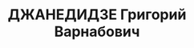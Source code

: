 ---
title: ДЖАНЕДИДЗЕ Григорий Варнабович
description: "Род. в 1901, Багдадский р-н, с. Дими, грузин. Место проживания: г. Тбилиси.\
  \ Род занятий: бывший проректор Тбилисского госуниверситета. \n  Осужден Тройкой\
  \ при НКВД ГССР 09.11.1937. Мера наказания: расстрел с конфискацией личного имущества.\
  \ Дата расстрела: 10.11.1937"
---